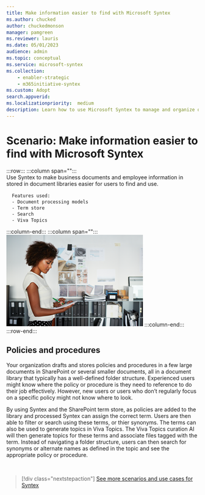 ```yaml
---
title: Make information easier to find with Microsoft Syntex
ms.author: chucked
author: chuckedmonson
manager: pamgreen
ms.reviewer: lauris
ms.date: 05/01/2023
audience: admin
ms.topic: conceptual
ms.service: microsoft-syntex
ms.collection: 
    - enabler-strategic
    - m365initiative-syntex
ms.custom: Adopt
search.appverid: 
ms.localizationpriority:  medium
description: Learn how to use Microsoft Syntex to manage and organize document libraries.
---
```


# Scenario: Make information easier to find with Microsoft Syntex

:::row:::
   :::column span="":::      
      Use Syntex to make business documents and employee information in stored in document libraries easier for users to find and use.

      Features used:
      - Document processing models 
      - Term store
      - Search
      - Viva Topics
   :::column-end:::
   :::column span="":::
      ![Image of a generic business person in an office setting.](../media/content-understanding/uc-unstructured-repos.png)
   :::column-end:::
:::row-end:::

## Policies and procedures

Your organization drafts and stores policies and procedures in a few large documents in SharePoint or several smaller documents, all in a document library that typically has a well-defined folder structure. Experienced users might know where the policy or procedure is they need to reference to do their job effectively. However, new users or users who don’t regularly focus on a specific policy might not know where to look.

By using Syntex and the SharePoint term store, as policies are added to the library and processed Syntex can assign the correct term. Users are then able to filter or search using these terms, or thier synonyms. The terms can also be used to generate topics in Viva Topics. The Viva Topics curation AI will then generate topics for these terms and associate files tagged with the term. Instead of navigating a folder structure, users can then search for synonyms or alternate names as defined in the topic and see the appropriate policy or procedure.

<br>

> [!div class="nextstepaction"]
> [See more scenarios and use cases for Syntex](adoption-scenarios.md)
